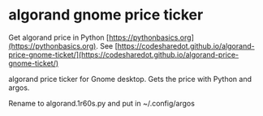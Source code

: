 # algorand gnome price ticker

Get algorand price in Python [https://pythonbasics.org](https://pythonbasics.org).
See [https://codesharedot.github.io/algorand-price-gnome-ticket/](https://codesharedot.github.io/algorand-price-gnome-ticket/)

algorand price ticker for Gnome desktop. Gets the price with Python and argos.

Rename to algorand.1r60s.py and put in ~/.config/argos
